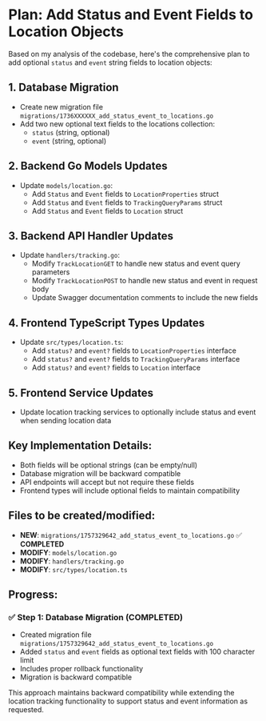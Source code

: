 # Plan: Add Status and Event Fields to Location Objects

Based on my analysis of the codebase, here's the comprehensive plan to add optional `status` and `event` string fields to location objects:

## 1. Database Migration

- Create new migration file `migrations/1736XXXXXX_add_status_event_to_locations.go`
- Add two new optional text fields to the locations collection:
  - `status` (string, optional)
  - `event` (string, optional)

## 2. Backend Go Models Updates

- Update `models/location.go`:
  - Add `Status` and `Event` fields to `LocationProperties` struct
  - Add `Status` and `Event` fields to `TrackingQueryParams` struct
  - Add `Status` and `Event` fields to `Location` struct

## 3. Backend API Handler Updates

- Update `handlers/tracking.go`:
  - Modify `TrackLocationGET` to handle new status and event query parameters
  - Modify `TrackLocationPOST` to handle new status and event in request body
  - Update Swagger documentation comments to include the new fields

## 4. Frontend TypeScript Types Updates

- Update `src/types/location.ts`:
  - Add `status?` and `event?` fields to `LocationProperties` interface
  - Add `status?` and `event?` fields to `TrackingQueryParams` interface
  - Add `status?` and `event?` fields to `Location` interface

## 5. Frontend Service Updates

- Update location tracking services to optionally include status and event when sending location data

## Key Implementation Details:

- Both fields will be optional strings (can be empty/null)
- Database migration will be backward compatible
- API endpoints will accept but not require these fields
- Frontend types will include optional fields to maintain compatibility

## Files to be created/modified:

- **NEW**: `migrations/1757329642_add_status_event_to_locations.go` ✅ **COMPLETED**
- **MODIFY**: `models/location.go`
- **MODIFY**: `handlers/tracking.go`
- **MODIFY**: `src/types/location.ts`

## Progress:

### ✅ Step 1: Database Migration (COMPLETED)

- Created migration file `migrations/1757329642_add_status_event_to_locations.go`
- Added `status` and `event` fields as optional text fields with 100 character limit
- Includes proper rollback functionality
- Migration is backward compatible

This approach maintains backward compatibility while extending the location tracking functionality to support status and event information as requested.
